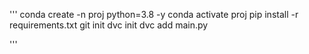 '''
conda create -n proj python=3.8 -y
conda activate proj
pip install -r requirements.txt
git init
dvc init
dvc add main.py

'''